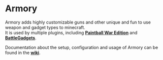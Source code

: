 # Armory

Armory adds highly customizable guns and other unique and fun to use weapon and gadget types to minecraft.<br>
It is used by multiple plugins, including [**Paintball War Edition**](https://github.com/PaintballWarEdition/Paintball-Wiki) and [**BattleGadgets**](https://github.com/PaintballWarEdition/BattleGadgets-Wiki).

Documentation about the setup, configuration and usage of Armory can be found in the [**wiki**](https://github.com/PaintballWarEdition/Armory-Wiki/wiki).

